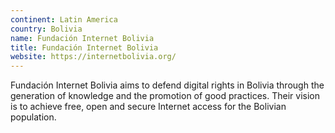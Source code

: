 ```yaml
---
continent: Latin America
country: Bolivia
name: Fundación Internet Bolivia
title: Fundación Internet Bolivia
website: https://internetbolivia.org/
---
```


Fundación Internet Bolivia aims to defend digital rights in Bolivia through the generation of knowledge and the promotion of good practices. Their vision is to achieve free, open and secure Internet access for the Bolivian population.
